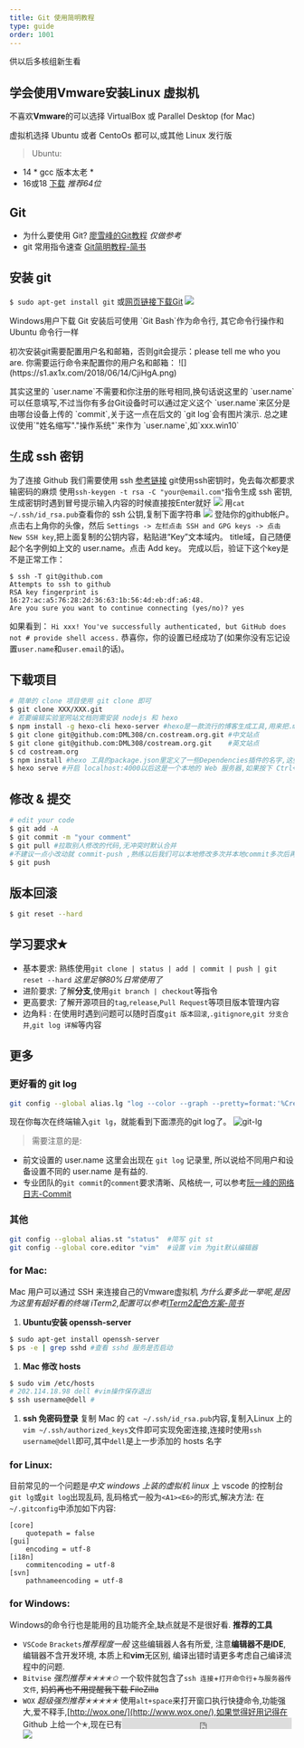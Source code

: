 ```yaml
---
title: Git 使用简明教程
type: guide
order: 1001
---
```


<p class="tip">供以后多核组新生看</p>

## 学会使用**Vmware**安装Linux 虚拟机
不喜欢**Vmware**的可以选择 VirtualBox 或 Parallel Desktop (for Mac)

虚拟机选择 Ubuntu 或者 CentoOs 都可以,或其他 Linux 发行版
>Ubuntu:
- 14 * gcc 版本太老 *
- 16或18  	[下载](http://mirrors.hust.edu.cn/ubuntu-releases/)	 *推荐64位*
## Git
- 为什么要使用 Git? [廖雪峰的Git教程](https://www.liaoxuefeng.com/wiki/0013739516305929606dd18361248578c67b8067c8c017b000/001373962845513aefd77a99f4145f0a2c7a7ca057e7570000) *仅做参考*
- git 常用指令速查 [Git简明教程-简书](https://www.jianshu.com/p/16ad0722e4cc)

## 安装 git
`$ sudo apt-get install git` 或[网页链接下载Git](https://git-scm.com)
![](https://s1.ax1x.com/2018/06/14/CjibjI.png)
<p class="tip">Windows用户下载 Git 安装后可使用 `Git Bash`作为命令行,
其它命令行操作和 Ubuntu 命令行一样</p>
初次安装git需要配置用户名和邮箱，否则git会提示：please tell me who you are.
你需要运行命令来配置你的用户名和邮箱：
![](https://s1.ax1x.com/2018/06/14/CjiHgA.png)
<p class="tip">其实这里的 `user.name`不需要和你注册的账号相同,换句话说这里的 `user.name` 可以任意填写,不过当你有多台Git设备时可以通过定义这个 `user.name`来区分是由哪台设备上传的 `commit`,关于这一点在后文的 `git log`会有图片演示.
总之建议使用`"姓名缩写"."操作系统"`来作为 `user.name`,如`xxx.win10`</p>

## 生成 ssh 密钥 
为了连接 Github 我们需要使用 ssh [参考链接](https://www.cnblogs.com/superGG1990/p/6844952.html)
git使用ssh密钥时，免去每次都要求输密码的麻烦
使用`ssh-keygen -t rsa -C "your@email.com"`指令生成 ssh 密钥,生成密钥时遇到冒号提示输入内容的时候直接按Enter就好
![](https://i.loli.net/2018/06/14/5b2204fb8d82c.png)
用`cat ~/.ssh/id_rsa.pub`查看你的 ssh 公钥,复制下面字符串
![](https://i.loli.net/2018/06/14/5b2205ae66151.png)
登陆你的github帐户。点击右上角你的头像，然后 `Settings -> 左栏点击 SSH and GPG keys -> 点击 New SSH key`,把上面复制的公钥内容，粘贴进“Key”文本域内。 title域，自己随便起个名字例如上文的 user.name。点击 Add key。
完成以后，验证下这个key是不是正常工作：
```
$ ssh -T git@github.com
Attempts to ssh to github
RSA key fingerprint is 16:27:ac:a5:76:28:2d:36:63:1b:56:4d:eb:df:a6:48.
Are you sure you want to continue connecting (yes/no)? yes
```
如果看到：
`Hi xxx! You've successfully authenticated, but GitHub does not # provide shell access.`
恭喜你，你的设置已经成功了(如果你没有忘记设置`user.name`和`user.email`的话)。

## 下载项目
```bash
# 简单的 clone 项目使用 git clone 即可
$ git clone XXX/XXX.git 
# 若要编辑实验室网站文档则需安装 nodejs 和 hexo
$ npm install -g hexo-cli hexo-server #hexo是一款流行的博客生成工具,用来把.md生成.html 静态网页
$ git clone git@github.com:DML308/cn.costream.org.git #中文站点
$ git clone git@github.com:DML308/costream.org.git    #英文站点
$ cd costream.org
$ npm install #hexo 工具的package.json里定义了一些Dependencies插件的名字,这些插件并不会把包内容上传github而只是上传它们的名字和版本号以节省网络空间, 所以此时在本地把它们按照定义好的规则下载下来
$ hexo serve #开启 localhost:4000以后这是一个本地的 Web 服务器,如果按下 Ctrl+C 那么该服务器就会停止. 如果既想开着 hexo serve 又想动 git 那么最好开两个Git Bash 窗口
```
## 修改 & 提交
```bash
# edit your code
$ git add -A
$ git commit -m "your comment" 
$ git pull #拉取别人修改的代码,无冲突时默认合并
#不建议一点小改动就 commit-push ,熟练以后我们可以本地修改多次并本地commit多次后再执行push一次就ok
$ git push
```
## 版本回滚
```bash
$ git reset --hard
```

## 学习要求✭
- 基本要求: 熟练使用`git clone | status | add | commit | push | git reset --hard` *这里足够80%日常使用了*
- 进阶要求: 了解**分支**,使用`git branch | checkout`等指令
- 更高要求: 了解开源项目的`tag`,`release`,`Pull Request`等项目版本管理内容
- 边角料 : 在使用时遇到问题可以随时百度`git 版本回滚`,`.gitignore`,`git 分支合并`,`git log 详解`等内容

## 更多
### 更好看的 git log
```bash
git config --global alias.lg "log --color --graph --pretty=format:'%Cred%h%Creset -%C(yellow)%d%Creset %s %Cgreen(%cr) %C(bold blue)<%an>%Creset' --abbrev-commit" 
```
现在你每次在终端输入`git lg`，就能看到下面漂亮的git log了。
![git-lg](https://i.loli.net/2018/06/14/5b22158769764.png)
>需要注意的是:
- 前文设置的 user.name 这里会出现在 `git log` 记录里, 所以说给不同用户和设备设置不同的 user.name 是有益的.
- 专业团队的`git commit`的`comment`要求清晰、风格统一, 可以参考[阮一峰的网络日志-Commit](http://www.ruanyifeng.com/blog/2016/01/commit_message_change_log.html)
### 其他
```bash
git config --global alias.st "status"  #简写 git st
git config --global core.editor "vim"  #设置 vim 为git默认编辑器
```
### for Mac:
Mac 用户可以通过 SSH 来连接自己的Vmware虚拟机 
*为什么要多此一举呢,是因为这里有超好看的终端 iTerm2,配置可以参考[ITerm2配色方案-简书](https://www.jianshu.com/p/33deff6b8a63)*
1. **Ubuntu安装 openssh-server**
```bash
$ sudo apt-get install openssh-server
$ ps -e | grep sshd #查看 sshd 服务是否启动
```
1. **Mac 修改 hosts**
```bash
$ sudo vim /etc/hosts
# 202.114.18.98 dell #vim操作保存退出
$ ssh username@dell #
```
1. **ssh 免密码登录**
复制 Mac 的 `cat ~/.ssh/id_rsa.pub`内容,复制入Linux 上的`vim ~/.ssh/authorized_keys`文件即可实现免密连接,连接时使用`ssh username@dell`即可,其中`dell`是上一步添加的 hosts 名字

### for Linux:
目前常见的一个问题是*中文 windows *上装的*虚拟机 linux* 上 vscode 的控制台`git lg`或`git log`出现乱码, 乱码格式一般为`<A1><E6>`的形式,解决方法:
在`~/.gitconfig`中添加如下内容:
```
[core]
    quotepath = false
[gui]
    encoding = utf-8
[i18n]
    commitencoding = utf-8
[svn]
    pathnameencoding = utf-8
```

### for Windows:
Windows的命令行也是能用的且功能齐全,缺点就是不是很好看.
**推荐的工具**
- `VSCode` `Brackets`*推荐程度一般* 
   这些编辑器人各有所爱, 注意**编辑器不是IDE**, 编辑器不含开发环境, 本质上和**vim**无区别, 编译出错时请更多考虑自己编译流程中的问题.
- `Bitvise` *强烈推荐✭✭✭✭✩*
一个软件就包含了`ssh 连接`+`打开命令行`+`与服务器传文件`, ~~妈妈再也不用提醒我下载 FileZilla~~
- `WOX` 	*超级强烈推荐✭✭✭✭✭*
 使用`alt+space`来打开窗口执行快捷命令,功能强大,爱不释手,[http://wox.one/](http://www.wox.one/),如果觉得好用记得在 Github 上给一个✭,现在已有<iframe src="https://ghbtns.com/github-btn.html?user=Wox-launcher&repo=Wox&type=star&count=true" frameborder="0" scrolling="0" height="20px" style="vertical-align:bottom;line-height:20px;margin:1px 0px"></iframe>
 ![](https://camo.githubusercontent.com/9db33546d3a905a9ad915e0948d3ba3f47f57b64/687474703a2f2f692e696d6775722e636f6d2f4474784e424a692e676966)
